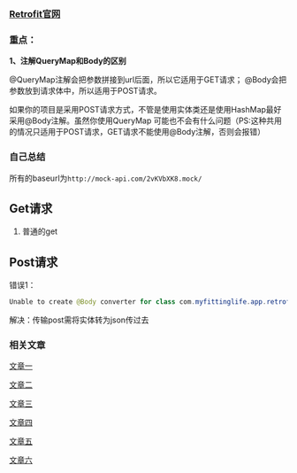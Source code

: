 ### [Retrofit官网](https://square.github.io/retrofit/#restadapter-configuration)

### 重点：

**1、注解QueryMap和Body的区别**

@QueryMap注解会把参数拼接到url后面，所以它适用于GET请求；
@Body会把参数放到请求体中，所以适用于POST请求。

如果你的项目是采用POST请求方式，不管是使用实体类还是使用HashMap最好采用@Body注解。虽然你使用QueryMap 可能也不会有什么问题（PS:这种共用的情况只适用于POST请求，GET请求不能使用@Body注解，否则会报错）





### 自己总结

所有的baseurl为`http://mock-api.com/2vKVbXK8.mock/ `

## Get请求

1. 普通的get









## Post请求

错误1：

```java
Unable to create @Body converter for class com.myfittinglife.app.retrofitsummarydemo.bean.PostDataBean (parameter #1)
```

解决：传输post需将实体转为json传过去





























### 相关文章

[文章一](https://blog.csdn.net/guohaosir/article/details/78942485)

[文章二](https://blog.csdn.net/u010507199/article/details/78354246)

[文章三](https://blog.csdn.net/wzl_show/article/details/76169501)

[文章四](https://blog.csdn.net/yhy123456q/article/details/78772373)

[文章五](https://blog.csdn.net/guohaosir/article/details/78942485)

[文章六](https://blog.csdn.net/xieluoxixi/article/details/80092582)



